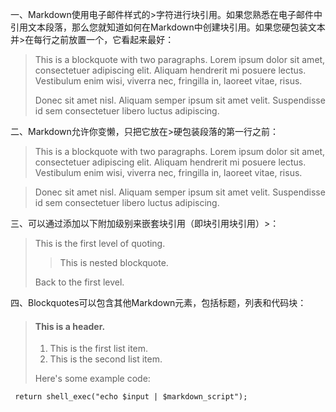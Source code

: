 一、Markdown使用电子邮件样式的>字符进行块引用。如果您熟悉在电子邮件中引用文本段落，那么您就知道如何在Markdown中创建块引用。如果您硬包装文本并>在每行之前放置一个，它看起来最好：

> This is a blockquote with two paragraphs. Lorem ipsum dolor sit amet,
> consectetuer adipiscing elit. Aliquam hendrerit mi posuere lectus.
> Vestibulum enim wisi, viverra nec, fringilla in, laoreet vitae, risus.
> 
> Donec sit amet nisl. Aliquam semper ipsum sit amet velit. Suspendisse
> id sem consectetuer libero luctus adipiscing.

二、Markdown允许你变懒，只把它放在>硬包装段落的第一行之前：
> This is a blockquote with two paragraphs. Lorem ipsum dolor sit amet,
consectetuer adipiscing elit. Aliquam hendrerit mi posuere lectus.
Vestibulum enim wisi, viverra nec, fringilla in, laoreet vitae, risus.

> Donec sit amet nisl. Aliquam semper ipsum sit amet velit. Suspendisse
id sem consectetuer libero luctus adipiscing.

三、可以通过添加以下附加级别来嵌套块引用（即块引用块引用）>：
> This is the first level of quoting.
>
> > This is nested blockquote.
>
> Back to the first level.

四、Blockquotes可以包含其他Markdown元素，包括标题，列表和代码块：
> #### This is a header.
> 
> 1.   This is the first list item.
> 2.   This is the second list item.
> 
> Here's some example code:
> 
     return shell_exec("echo $input | $markdown_script");
